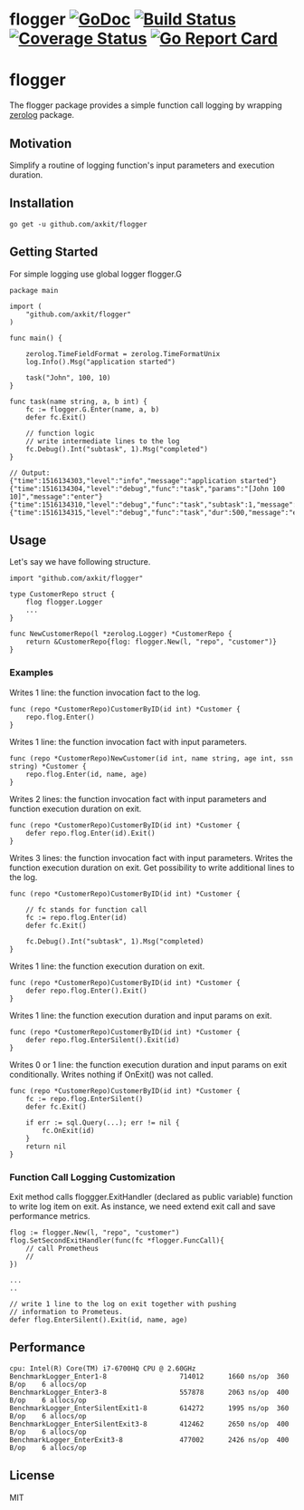 # flogger [![GoDoc](https://pkg.go.dev/badge/github.com/axkit/flogger?status.svg)](https://pkg.go.dev/github.com/axkit/flogger) [![Build Status](https://travis-ci.org/axkit/flogger.svg?branch=main)](https://travis-ci.org/axkit/flogger) [![Coverage Status](https://coveralls.io/repos/github/axkit/flogger/badge.svg)](https://coveralls.io/github/flogger/flogger) [![Go Report Card](https://goreportcard.com/badge/github.com/axkit/flogger)](https://goreportcard.com/report/github.com/axkit/flogger)

# flogger
The flogger package provides a simple function call logging by wrapping [zerolog](https://github.com/rs/zerolog) package.

## Motivation
Simplify a routine of logging function's input parameters and execution duration. 

## Installation
```
go get -u github.com/axkit/flogger
```

## Getting Started
For simple logging use global logger flogger.G 

```
package main

import (
    "github.com/axkit/flogger"
)

func main() {
    
    zerolog.TimeFieldFormat = zerolog.TimeFormatUnix
    log.Info().Msg("application started")

    task("John", 100, 10)
}

func task(name string, a, b int) {
    fc := flogger.G.Enter(name, a, b)
    defer fc.Exit()

    // function logic
    // write intermediate lines to the log
    fc.Debug().Int("subtask", 1).Msg("completed")
}

// Output: 
{"time":1516134303,"level":"info","message":"application started"}
{"time":1516134304,"level":"debug","func":"task","params":"[John 100 10]","message":"enter"}
{"time":1516134310,"level":"debug","func":"task","subtask":1,"message":"completed"}
{"time":1516134315,"level":"debug","func":"task","dur":500,"message":"exit"}
```

## Usage 
Let's say we have following structure.
```
import "github.com/axkit/flogger"

type CustomerRepo struct {
    flog flogger.Logger
    ...    
}

func NewCustomerRepo(l *zerolog.Logger) *CustomerRepo {
    return &CustomerRepo{flog: flogger.New(l, "repo", "customer")}
}
```

### Examples
Writes 1 line: the function invocation fact to the log.
```
func (repo *CustomerRepo)CustomerByID(id int) *Customer {
    repo.flog.Enter()
}
```

Writes 1 line: the function invocation fact with input parameters.
```
func (repo *CustomerRepo)NewCustomer(id int, name string, age int, ssn string) *Customer {
    repo.flog.Enter(id, name, age)
}
```

Writes 2 lines: the function invocation fact with input parameters and function execution duration on exit.
```
func (repo *CustomerRepo)CustomerByID(id int) *Customer {
    defer repo.flog.Enter(id).Exit()
}
```

Writes 3 lines: the function invocation fact with input parameters. Writes the function execution duration on exit. Get possibility to write additional lines to the log.
```
func (repo *CustomerRepo)CustomerByID(id int) *Customer {

    // fc stands for function call
    fc := repo.flog.Enter(id)
    defer fc.Exit()

    fc.Debug().Int("subtask", 1).Msg("completed)
}
```

Writes 1 line: the function execution duration on exit. 
```
func (repo *CustomerRepo)CustomerByID(id int) *Customer {
    defer repo.flog.Enter().Exit()
}
```

Writes 1 line: the function execution duration and input params on exit. 
```
func (repo *CustomerRepo)CustomerByID(id int) *Customer {
    defer repo.flog.EnterSilent().Exit(id)
}
```

Writes 0 or 1 line: the function execution duration and input params on exit conditionally.
Writes nothing if OnExit() was not called.
```
func (repo *CustomerRepo)CustomerByID(id int) *Customer {
    fc := repo.flog.EnterSilent()
    defer fc.Exit()

    if err := sql.Query(...); err != nil {
        fc.OnExit(id)
    }
    return nil
}
```
### Function Call Logging Customization
Exit method calls floggger.ExitHandler (declared as public variable) function to write log item on exit. 
As instance, we need extend exit call and save performance metrics.
```
flog := flogger.New(l, "repo", "customer")
flog.SetSecondExitHandler(func(fc *flogger.FuncCall){
    // call Prometheus
    // 
})

...
..

// write 1 line to the log on exit together with pushing 
// information to Prometeus. 
defer flog.EnterSilent().Exit(id, name, age)
```

## Performance
```
cpu: Intel(R) Core(TM) i7-6700HQ CPU @ 2.60GHz
BenchmarkLogger_Enter1-8                  714012      1660 ns/op  360 B/op    6 allocs/op
BenchmarkLogger_Enter3-8                  557878      2063 ns/op  400 B/op    6 allocs/op
BenchmarkLogger_EnterSilentExit1-8        614272      1995 ns/op  360 B/op    6 allocs/op
BenchmarkLogger_EnterSilentExit3-8        412462      2650 ns/op  400 B/op    6 allocs/op
BenchmarkLogger_EnterExit3-8              477002      2426 ns/op  400 B/op    6 allocs/op
```


## License
MIT






